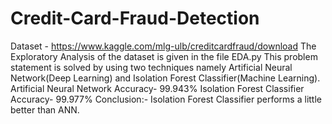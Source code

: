# Credit-Card-Fraud-Detection
Dataset - https://www.kaggle.com/mlg-ulb/creditcardfraud/download
The Exploratory Analysis of the dataset is given in the file EDA.py
This problem statement is solved by using two techniques namely Artificial Neural Network(Deep Learning) and Isolation Forest Classifier(Machine Learning).
Artificial Neural Network Accuracy- 99.943%
Isolation Forest Classifier Accuracy- 99.977%
Conclusion:- Isolation Forest Classifier performs a little better than ANN.
